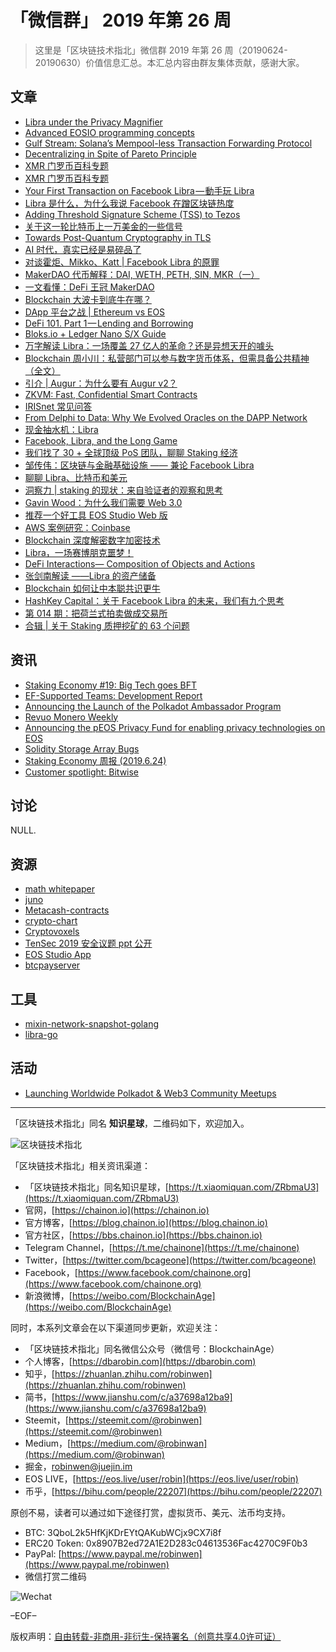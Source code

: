 # 「微信群」 2019 年第 26 周

> 这里是「区块链技术指北」微信群 2019 年第 26 周（20190624-20190630）价值信息汇总。本汇总内容由群友集体贡献，感谢大家。

## 文章

* [Libra under the Privacy Magnifier](https://bbs.chainon.io/d/3757)
* [Advanced EOSIO programming concepts](https://bbs.chainon.io/d/3759)
* [Gulf Stream: Solana’s Mempool-less Transaction Forwarding Protocol](https://bbs.chainon.io/d/3763)
* [Decentralizing in Spite of Pareto Principle](https://bbs.chainon.io/d/3764)
* [XMR 门罗币百科专题](https://bbs.chainon.io/d/3765)
* [XMR 门罗币百科专题](https://bbs.chainon.io/d/3766)
* [Your First Transaction on Facebook Libra — 動手玩 Libra](https://bbs.chainon.io/d/3767)
* [Libra 是什么，为什么我说 Facebook 在蹭区块链热度](https://bbs.chainon.io/d/3768)
* [Adding Threshold Signature Scheme (TSS) to Tezos](https://bbs.chainon.io/d/3769)
* [关于这一轮比特币上一万美金的一些信号](https://bbs.chainon.io/d/3770)
* [Towards Post-Quantum Cryptography in TLS](https://bbs.chainon.io/d/3772)
* [AI 时代，真实已经是易碎品了](https://bbs.chainon.io/d/3773)
* [对谈霍炬、Mikko、Katt | Facebook Libra 的原罪](https://bbs.chainon.io/d/3774)
* [MakerDAO 代币解释：DAI, WETH, PETH, SIN, MKR（一）](https://bbs.chainon.io/d/3775)
* [一文看懂：DeFi 王冠 MakerDAO](https://bbs.chainon.io/d/3776)
* [Blockchain 大波卡到底牛在哪？](https://bbs.chainon.io/d/3777)
* [DApp 平台之战 | Ethereum vs EOS](https://bbs.chainon.io/d/3778)
* [DeFi 101. Part 1 — Lending and Borrowing](https://bbs.chainon.io/d/3782)
* [Bloks.io + Ledger Nano S/X Guide](https://bbs.chainon.io/d/3783)
* [万字解读 Libra：一场覆盖 27 亿人的革命？还是异想天开的噱头](https://bbs.chainon.io/d/3786)
* [Blockchain 周小川：私营部门可以参与数字货币体系，但需具备公共精神（全文）](https://bbs.chainon.io/d/3787)
* [引介 | Augur：为什么要有 Augur v2？](https://bbs.chainon.io/d/3789)
* [ZKVM: Fast, Confidential Smart Contracts](https://bbs.chainon.io/d/3790)
* [IRISnet 常见问答](https://bbs.chainon.io/d/3792)
* [From Delphi to Data: Why We Evolved Oracles on the DAPP Network](https://bbs.chainon.io/d/3793)
* [现金抽水机：Libra](https://bbs.chainon.io/d/3794)
* [Facebook, Libra, and the Long Game](https://bbs.chainon.io/d/3795)
* [我们找了 30 + 全球顶级 PoS 团队，聊聊 Staking 经济](https://bbs.chainon.io/d/3797)
* [邹传伟：区块链与金融基础设施 —— 兼论 Facebook Libra](https://bbs.chainon.io/d/3798)
* [聊聊 Libra、比特币和美元](https://bbs.chainon.io/d/3799)
* [洞察力 | staking 的现状：来自验证者的观察和思考](https://bbs.chainon.io/d/3801)
* [Gavin Wood：为什么我们需要 Web 3.0](https://bbs.chainon.io/d/3803)
* [推荐一个好工具 EOS Studio Web 版](https://bbs.chainon.io/d/3804)
* [AWS 案例研究：Coinbase](https://bbs.chainon.io/d/3805)
* [Blockchain 深度解密数字加密技术](https://bbs.chainon.io/d/3806)
* [Libra，一场赛博朋克噩梦！](https://bbs.chainon.io/d/3807)
* [DeFi Interactions— Composition of Objects and Actions](https://bbs.chainon.io/d/3808)
* [张剑南解读 ——Libra 的资产储备](https://bbs.chainon.io/d/3811)
* [Blockchain 如何让中本聪共识更牛](https://bbs.chainon.io/d/3812)
* [HashKey Capital：关于 Facebook Libra 的未来，我们有九个思考](https://bbs.chainon.io/d/3813)
* [第 014 期：把荷兰式拍卖做成交易所](https://bbs.chainon.io/d/3814)
* [合辑 | 关于 Staking 质押挖矿的 63 个问题](https://bbs.chainon.io/d/3815)

## 资讯

* [Staking Economy #19: Big Tech goes BFT](https://bbs.chainon.io/d/3758)
* [EF-Supported Teams: Development Report](https://bbs.chainon.io/d/3760)
* [Announcing the Launch of the Polkadot Ambassador Program](https://bbs.chainon.io/d/3761)
* [Revuo Monero Weekly](https://bbs.chainon.io/d/3762)
* [Announcing the pEOS Privacy Fund for enabling privacy technologies on EOS](https://bbs.chainon.io/d/3784)
* [Solidity Storage Array Bugs](https://bbs.chainon.io/d/3791)
* [Staking Economy 周报 (2019.6.24)](https://bbs.chainon.io/d/3796)
* [Customer spotlight: Bitwise](https://bbs.chainon.io/d/3810)

## 讨论

NULL.

## 资源

* [math whitepaper](https://bbs.chainon.io/d/3771)
* [juno](https://bbs.chainon.io/d/3780)
* [Metacash-contracts](https://bbs.chainon.io/d/3781)
* [crypto-chart](https://bbs.chainon.io/d/3785)
* [Cryptovoxels](https://bbs.chainon.io/d/3788)
* [TenSec 2019 安全议题 ppt 公开](https://bbs.chainon.io/d/3800)
* [EOS Studio App](https://bbs.chainon.io/d/3802)
* [btcpayserver](https://bbs.chainon.io/d/3817)

## 工具

* [mixin-network-snapshot-golang](https://bbs.chainon.io/d/3779)
* [libra-go](https://bbs.chainon.io/d/3816)

## 活动

* [Launching Worldwide Polkadot & Web3 Community Meetups](https://bbs.chainon.io/d/3809)

***

「区块链技术指北」同名 **知识星球**，二维码如下，欢迎加入。

![区块链技术指北](https://cdn.dbarobin.com/3YzonTR.png)

「区块链技术指北」相关资讯渠道：

* 「区块链技术指北」同名知识星球，[https://t.xiaomiquan.com/ZRbmaU3](https://t.xiaomiquan.com/ZRbmaU3)
* 官网，[https://chainon.io](https://chainon.io)
* 官方博客，[https://blog.chainon.io](https://blog.chainon.io)
* 官方社区，[https://bbs.chainon.io](https://bbs.chainon.io)
* Telegram Channel，[https://t.me/chainone](https://t.me/chainone)
* Twitter，[https://twitter.com/bcageone](https://twitter.com/bcageone)
* Facebook，[https://www.facebook.com/chainone.org](https://www.facebook.com/chainone.org)
* 新浪微博，[https://weibo.com/BlockchainAge](https://weibo.com/BlockchainAge)

同时，本系列文章会在以下渠道同步更新，欢迎关注：

* 「区块链技术指北」同名微信公众号（微信号：BlockchainAge）
* 个人博客，[https://dbarobin.com](https://dbarobin.com)
* 知乎，[https://zhuanlan.zhihu.com/robinwen](https://zhuanlan.zhihu.com/robinwen)
* 简书，[https://www.jianshu.com/c/a37698a12ba9](https://www.jianshu.com/c/a37698a12ba9)
* Steemit，[https://steemit.com/@robinwen](https://steemit.com/@robinwen)
* Medium，[https://medium.com/@robinwan](https://medium.com/@robinwan)
* 掘金，[robinwen@juejin.im](https://juejin.im/user/5673ccae60b2260ee435f89a/posts)
* EOS LIVE，[https://eos.live/user/robin](https://eos.live/user/robin)
* 币乎，[https://bihu.com/people/22207](https://bihu.com/people/22207)

原创不易，读者可以通过如下途径打赏，虚拟货币、美元、法币均支持。

* BTC: 3QboL2k5HfKjKDrEYtQAKubWCjx9CX7i8f
* ERC20 Token: 0x8907B2ed72A1E2D283c04613536Fac4270C9F0b3
* PayPal: [https://www.paypal.me/robinwen](https://www.paypal.me/robinwen)
* 微信打赏二维码

![Wechat](https://cdn.dbarobin.com/SzoNl5b.jpg)

–EOF–

版权声明：[自由转载-非商用-非衍生-保持署名（创意共享4.0许可证）](http://creativecommons.org/licenses/by-nc-nd/4.0/deed.zh)